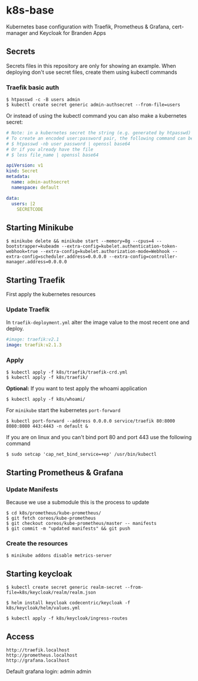 # k8s-base
Kubernetes base configuration with Traefik, Prometheus &amp; Grafana, cert-manager and Keycloak for Branden Apps

## Secrets
Secrets files in this repository are only for showing an example. When deploying don't use secret files, create them using kubectl commands

### Traefik basic auth
```
$ htpasswd -c -B users admin
$ kubectl create secret generic admin-authsecret --from-file=users
```

Or instead of using the kubectl command you can also make a kubernetes secret:

```yaml
# Note: in a kubernetes secret the string (e.g. generated by htpasswd) must be base64-encoded first.
# To create an encoded user:password pair, the following command can be used:
# $ htpasswd -nb user password | openssl base64
# Or if you already have the file
# $ less file_name | openssl base64

apiVersion: v1
kind: Secret
metadata:
  name: admin-authsecret
  namespace: default

data:
  users: |2
    SECRETCODE
```

## Starting Minikube

```
$ minikube delete && minikube start --memory=8g --cpus=4 --bootstrapper=kubeadm --extra-config=kubelet.authentication-token-webhook=true --extra-config=kubelet.authorization-mode=Webhook --extra-config=scheduler.address=0.0.0.0 --extra-config=controller-manager.address=0.0.0.0
```

## Starting Traefik
First apply the kubernetes resources

### Update Traefik
In `traefik-deployment.yml` alter the image value to the most recent one and deploy.

```yaml
#image: traefik:v2.1
image: traefik:v2.1.3
```

### Apply

```
$ kubectl apply -f k8s/traefik/traefik-crd.yml
$ kubectl apply -f k8s/traefik/
```

**Optional:** If you want to test apply the whoami application

```
$ kubectl apply -f k8s/whoami/
```

For `minikube` start the kubernetes `port-forward`

```
$ kubectl port-forward --address 0.0.0.0 service/traefik 80:8000 8080:8080 443:4443 -n default &
```

If you are on linux and you can't bind port 80 and port 443 use the following command

```
$ sudo setcap 'cap_net_bind_service=+ep' /usr/bin/kubectl
```


## Starting Prometheus & Grafana

### Update Manifests
Because we use a submodule this is the process to update

```
$ cd k8s/prometheus/kube-prometheus/
$ git fetch coreos/kube-prometheus  
$ git checkout coreos/kube-prometheus/master -- manifests
$ git commit -m "updated manifests" && git push
```

### Create the resources

```
$ minikube addons disable metrics-server
```

## Starting keycloak
```
$ kubectl create secret generic realm-secret --from-file=k8s/keycloak/realm/realm.json
```

```
$ helm install keycloak codecentric/keycloak -f k8s/keycloak/helm/values.yml
```

```
$ kubectl apply -f k8s/keycloak/ingress-routes
```

## Access

```
http://traefik.localhost
http://prometheus.localhost
http://grafana.localhost
```

Default grafana login: admin admin
